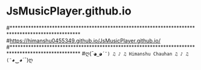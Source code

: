 # JsMusicPlayer.github.io
#**************************************************************************************************
#https://himanshu0455349.github.io/JsMusicPlayer.github.io/ 
#**************************************************************************************************
#ღ(¯`◕‿◕´¯) ♫ ♪ ♫ Himanshu Chauhan ♫ ♪ ♫ (¯`◕‿◕´¯)ღ
